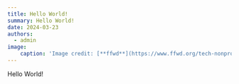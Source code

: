```yaml
---
title: Hello World!
summary: Hello World!
date: 2024-03-23
authors:
  - admin
image:
    caption: 'Image credit: [**ffwd**](https://www.ffwd.org/tech-nonprofits/s/hello-world/)'
---
```



Hello World!